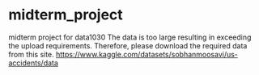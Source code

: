# midterm_project
midterm project for data1030
The data is too large resulting in exceeding the upload requirements. Therefore, please download the required data from this site.
https://www.kaggle.com/datasets/sobhanmoosavi/us-accidents/data
